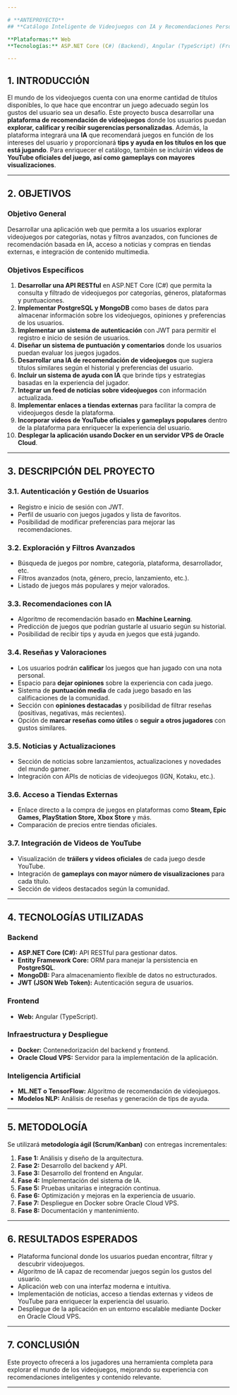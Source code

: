 ```yaml
---

# **ANTEPROYECTO**
## **Catálogo Inteligente de Videojuegos con IA y Recomendaciones Personalizadas**

**Plataformas:** Web  
**Tecnologías:** ASP.NET Core (C#) (Backend), Angular (TypeScript) (Frontend), PostgreSQL y MongoDB (Base de Datos), Docker (Despliegue), Oracle Cloud VPS (Servidor)  

---
```


## **1. INTRODUCCIÓN**
El mundo de los videojuegos cuenta con una enorme cantidad de títulos disponibles, lo que hace que encontrar un juego adecuado según los gustos del usuario sea un desafío. Este proyecto busca desarrollar una **plataforma de recomendación de videojuegos** donde los usuarios puedan **explorar, calificar y recibir sugerencias personalizadas**. Además, la plataforma integrará una **IA** que recomendará juegos en función de los intereses del usuario y proporcionará **tips y ayuda en los títulos en los que está jugando**. Para enriquecer el catálogo, también se incluirán **videos de YouTube oficiales del juego, así como gameplays con mayores visualizaciones**.

---

## **2. OBJETIVOS**
### **Objetivo General**
Desarrollar una aplicación web que permita a los usuarios explorar videojuegos por categorías, notas y filtros avanzados, con funciones de recomendación basada en IA, acceso a noticias y compras en tiendas externas, e integración de contenido multimedia.

### **Objetivos Específicos**
1. **Desarrollar una API RESTful** en ASP.NET Core (C#) que permita la consulta y filtrado de videojuegos por categorías, géneros, plataformas y puntuaciones.
2. **Implementar PostgreSQL y MongoDB** como bases de datos para almacenar información sobre los videojuegos, opiniones y preferencias de los usuarios.
3. **Implementar un sistema de autenticación** con JWT para permitir el registro e inicio de sesión de usuarios.
4. **Diseñar un sistema de puntuación y comentarios** donde los usuarios puedan evaluar los juegos jugados.
5. **Desarrollar una IA de recomendación de videojuegos** que sugiera títulos similares según el historial y preferencias del usuario.
6. **Incluir un sistema de ayuda con IA** que brinde tips y estrategias basadas en la experiencia del jugador.
7. **Integrar un feed de noticias sobre videojuegos** con información actualizada.
8. **Implementar enlaces a tiendas externas** para facilitar la compra de videojuegos desde la plataforma.
9. **Incorporar videos de YouTube oficiales y gameplays populares** dentro de la plataforma para enriquecer la experiencia del usuario.
10. **Desplegar la aplicación usando Docker en un servidor VPS de Oracle Cloud**.

---

## **3. DESCRIPCIÓN DEL PROYECTO**
### **3.1. Autenticación y Gestión de Usuarios**
- Registro e inicio de sesión con JWT.
- Perfil de usuario con juegos jugados y lista de favoritos.
- Posibilidad de modificar preferencias para mejorar las recomendaciones.

### **3.2. Exploración y Filtros Avanzados**
- Búsqueda de juegos por nombre, categoría, plataforma, desarrollador, etc.
- Filtros avanzados (nota, género, precio, lanzamiento, etc.).
- Listado de juegos más populares y mejor valorados.

### **3.3. Recomendaciones con IA**
- Algoritmo de recomendación basado en **Machine Learning**.
- Predicción de juegos que podrían gustarle al usuario según su historial.
- Posibilidad de recibir tips y ayuda en juegos que está jugando.

### **3.4. Reseñas y Valoraciones**
- Los usuarios podrán **calificar** los juegos que han jugado con una nota personal.
- Espacio para **dejar opiniones** sobre la experiencia con cada juego.
- Sistema de **puntuación media** de cada juego basado en las calificaciones de la comunidad.
- Sección con **opiniones destacadas** y posibilidad de filtrar reseñas (positivas, negativas, más recientes).
- Opción de **marcar reseñas como útiles** o **seguir a otros jugadores** con gustos similares.

### **3.5. Noticias y Actualizaciones**
- Sección de noticias sobre lanzamientos, actualizaciones y novedades del mundo gamer.
- Integración con APIs de noticias de videojuegos (IGN, Kotaku, etc.).

### **3.6. Acceso a Tiendas Externas**
- Enlace directo a la compra de juegos en plataformas como **Steam, Epic Games, PlayStation Store, Xbox Store** y más.
- Comparación de precios entre tiendas oficiales.

### **3.7. Integración de Videos de YouTube**
- Visualización de **tráilers y videos oficiales** de cada juego desde YouTube.
- Integración de **gameplays con mayor número de visualizaciones** para cada título.
- Sección de videos destacados según la comunidad.

---

## **4. TECNOLOGÍAS UTILIZADAS**
### **Backend**
- **ASP.NET Core (C#):** API RESTful para gestionar datos.
- **Entity Framework Core:** ORM para manejar la persistencia en **PostgreSQL**.
- **MongoDB:** Para almacenamiento flexible de datos no estructurados.
- **JWT (JSON Web Token):** Autenticación segura de usuarios.

### **Frontend**
- **Web:** Angular (TypeScript).

### **Infraestructura y Despliegue**
- **Docker:** Contenedorización del backend y frontend.
- **Oracle Cloud VPS:** Servidor para la implementación de la aplicación.

### **Inteligencia Artificial**
- **ML.NET o TensorFlow:** Algoritmo de recomendación de videojuegos.
- **Modelos NLP:** Análisis de reseñas y generación de tips de ayuda.

---

## **5. METODOLOGÍA**
Se utilizará **metodología ágil (Scrum/Kanban)** con entregas incrementales:
1. **Fase 1:** Análisis y diseño de la arquitectura.
2. **Fase 2:** Desarrollo del backend y API.
3. **Fase 3:** Desarrollo del frontend en Angular.
4. **Fase 4:** Implementación del sistema de IA.
5. **Fase 5:** Pruebas unitarias e integración continua.
6. **Fase 6:** Optimización y mejoras en la experiencia de usuario.
7. **Fase 7:** Despliegue en Docker sobre Oracle Cloud VPS.
8. **Fase 8:** Documentación y mantenimiento.

---

## **6. RESULTADOS ESPERADOS**
- Plataforma funcional donde los usuarios puedan encontrar, filtrar y descubrir videojuegos.
- Algoritmo de IA capaz de recomendar juegos según los gustos del usuario.
- Aplicación web con una interfaz moderna e intuitiva.
- Implementación de noticias, acceso a tiendas externas y videos de YouTube para enriquecer la experiencia del usuario.
- Despliegue de la aplicación en un entorno escalable mediante Docker en Oracle Cloud VPS.

---

## **7. CONCLUSIÓN**
Este proyecto ofrecerá a los jugadores una herramienta completa para explorar el mundo de los videojuegos, mejorando su experiencia con recomendaciones inteligentes y contenido relevante.

---

